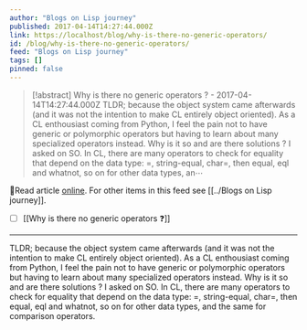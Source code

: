 ```yaml
---
author: "Blogs on Lisp journey"
published: 2017-04-14T14:27:44.000Z
link: https://localhost/blog/why-is-there-no-generic-operators/
id: /blog/why-is-there-no-generic-operators/
feed: "Blogs on Lisp journey"
tags: []
pinned: false
---
```

> [!abstract] Why is there no generic operators ? - 2017-04-14T14:27:44.000Z
> TLDR; because the object system came afterwards (and it was not the intention to make CL entirely object oriented). As a CL enthousiast coming from Python, I feel the pain not to have generic or polymorphic operators but having to learn about many specialized operators instead. Why is it so and are there solutions ? I asked on SO. In CL, there are many operators to check for equality that depend on the data type: =, string-equal, char=, then equal, eql and whatnot, so on for other data types, an⋯

🔗Read article [online](https://localhost/blog/why-is-there-no-generic-operators/). For other items in this feed see [[../Blogs on Lisp journey]].

- [ ] [[Why is there no generic operators ❓]]
- - -
TLDR; because the object system came afterwards (and it was not the intention to make CL entirely object oriented). As a CL enthousiast coming from Python, I feel the pain not to have generic or polymorphic operators but having to learn about many specialized operators instead. Why is it so and are there solutions ? I asked on SO. In CL, there are many operators to check for equality that depend on the data type: =, string-equal, char=, then equal, eql and whatnot, so on for other data types, and the same for comparison operators.

